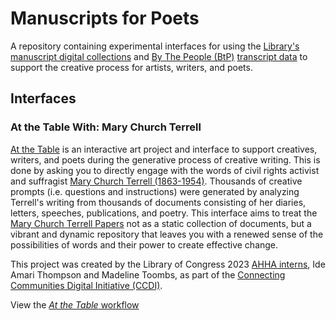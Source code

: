# Manuscripts for Poets

A repository containing experimental interfaces for using the [Library's manuscript digital collections](https://www.loc.gov/manuscripts/collections/) and [By The People (BtP)](https://crowd.loc.gov/) [transcript data](https://www.loc.gov/search/?fa=contributor:by+the+people+%28program%29) to support the creative process for artists, writers, and poets.

## Interfaces

### At the Table With: Mary Church Terrell

[At the Table](https://libraryofcongress.github.io/manuscripts-for-poets/at-the-table/) is an interactive art project and interface to support creatives, writers, and poets during the generative process of creative writing. This is done by asking you to directly engage with the words of civil rights activist and suffragist [Mary Church Terrell (1863-1954)](https://libraryofcongress.github.io/manuscripts-for-poets/at-the-table/). Thousands of creative prompts (i.e. questions and instructions) were generated by analyzing Terrell's writing from thousands of documents consisting of her diaries, letters, speeches, publications, and poetry. This interface aims to treat the [Mary Church Terrell Papers](https://www.loc.gov/collections/mary-church-terrell-papers/about-this-collection/) not as a static collection of documents, but a vibrant and dynamic repository that leaves you with a renewed sense of the possibilities of words and their power to create effective change.

This project was created by the Library of Congress 2023 [AHHA interns](https://www.loc.gov/programs/of-the-people/learn/archives-history-and-heritage-advanced-internship/), Ide Amari Thompson and Madeline Toombs, as part of the [Connecting Communities Digital Initiative (CCDI)](https://www.loc.gov/programs/of-the-people/represent/connecting-communities-digital-initiative/).

View the [_At the Table_ workflow](https://github.com/LibraryOfCongress/manuscripts-for-poets/blob/main/workflows.md#at-the-table-workflow)
